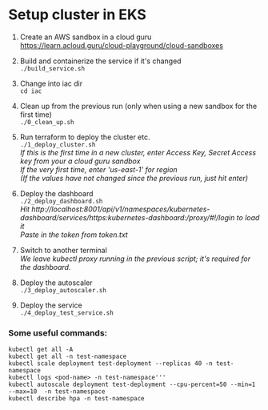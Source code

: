 # Setup cluster in EKS

1. Create an AWS sandbox in a cloud guru  
  https://learn.acloud.guru/cloud-playground/cloud-sandboxes

2. Build and containerize the service if it's changed  
```./build_service.sh```

3. Change into iac dir  
```cd iac```

4. Clean up from the previous run (only when using a new sandbox for the first time)  
```./0_clean_up.sh```

5. Run terraform to deploy the cluster etc.  
```./1_deploy_cluster.sh```  
*If this is the first time in a new cluster, enter Access Key, Secret Access key from your a cloud guru sandbox  
If the very first time, enter 'us-east-1' for region  
(If the values have not changed since the previous run, just hit enter)*  

6. Deploy the dashboard  
```./2_deploy_dashboard.sh```  
*Hit http://localhost:8001/api/v1/namespaces/kubernetes-dashboard/services/https:kubernetes-dashboard:/proxy/#!/login to load it  
Paste in the token from token.txt*

7. Switch to another terminal  
*We leave kubectl proxy running in the previous script; it's required for the dashboard.*

8. Deploy the autoscaler  
```./3_deploy_autoscaler.sh```

9. Deploy the service  
```./4_deploy_test_service.sh```

### Some useful commands:
```
kubectl get all -A
kubectl get all -n test-namespace
kubectl scale deployment test-deployment --replicas 40 -n test-namespace
kubectl logs <pod-name> -n test-namespace'''
kubectl autoscale deployment test-deployment --cpu-percent=50 --min=1 --max=10  -n test-namespace
kubectl describe hpa -n test-namespace
```
